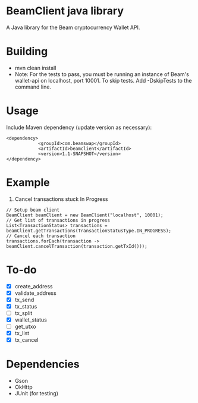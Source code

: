 # BeamClient java library
A Java library for the Beam cryptocurrency Wallet API.

# Building
* mvn clean install
* Note: For the tests to pass, you must be running an instance of Beam's wallet-api on localhost, port 10001. To skip tests. Add -DskipTests to the command line.

# Usage
 Include Maven dependency (update version as necessary):

```
<dependency>
            <groupId>com.beamswap</groupId>
            <artifactId>beamclient</artifactId>
            <version>1.1-SNAPSHOT</version>
</dependency>
```

# Example
1. Cancel transactions stuck In Progress
```
// Setup beam client
BeamClient beamClient = new BeamClient("localhost", 10001);
// Get list of transactions in progress
List<TransactionStatus> transactions = beamClient.getTransactions(TransactionStatusType.IN_PROGRESS);
// Cancel each transaction
transactions.forEach(transaction -> beamClient.cancelTransaction(transaction.getTxId()));

```

# To-do
- [x] create_address
- [x] validate_address
- [x] tx_send
- [x] tx_status
- [ ] tx_split
- [x] wallet_status
- [ ] get_utxo
- [x] tx_list
- [x] tx_cancel

# Dependencies
* Gson
* OkHttp
* JUnit (for testing)

